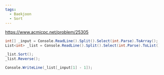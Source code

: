 ```yaml
---
tags:
  - Baekjoon
  - Sort
---
```

https://www.acmicpc.net/problem/25305
```C#
int[] _input = Console.ReadLine().Split().Select(int.Parse).ToArray();
List<int> _list = Console.ReadLine().Split().Select(int.Parse).ToList();

_list.Sort();
_list.Reverse();

Console.WriteLine(_list[_input[1] - 1]);
```